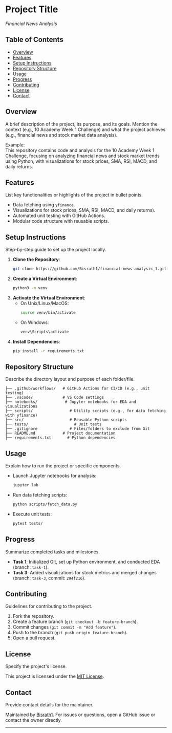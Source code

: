 

# Project Title
*Financial News Analysis*

## Table of Contents
- [Overview](#overview)
- [Features](#features)
- [Setup Instructions](#setup-instructions)
- [Repository Structure](#repository-structure)
- [Usage](#usage)
- [Progress](#progress)
- [Contributing](#contributing)
- [License](#license)
- [Contact](#contact)

## Overview
A brief description of the project, its purpose, and its goals. Mention the context (e.g., 10 Academy Week 1 Challenge) and what the project achieves (e.g., financial news and stock market data analysis).

Example:  
This repository contains code and analysis for the 10 Academy Week 1 Challenge, focusing on analyzing financial news and stock market trends using Python, with visualizations for stock prices, SMA, RSI, MACD, and daily returns.

## Features
List key functionalities or highlights of the project in bullet points.

- Data fetching using `yfinance`.
- Visualizations for stock prices, SMA, RSI, MACD, and daily returns).
- Automated unit testing with GitHub Actions.
- Modular code structure with reusable scripts.

## Setup Instructions
Step-by-step guide to set up the project locally.

1. **Clone the Repository**:
   ```bash
   git clone https://github.com/Bisrath1/financial-news-analysis_1.git
   ```
2. **Create a Virtual Environment**:
   ```bash
   python3 -m venv
   ```
3. **Activate the Virtual Environment**:
   - On Unix/Linux/MacOS:
     ```bash
     source venv/bin/activate
     ```
   - On Windows:
     ```bash
     venv\Scripts\activate
     ```
4. **Install Dependencies**:
   ```bash
   pip install -r requirements.txt
   ```

## Repository Structure
Describe the directory layout and purpose of each folder/file.

```
├── .github/workflows/   # GitHub Actions for CI/CD (e.g., unit testing)
├── .vscode/             # VS Code settings
├── notebooks/            # Jupyter notebooks for EDA and visualizations
├── scripts/                # Utility scripts (e.g., for data fetching with yfinance)
├── src/                    # Reusable Python scripts
├── tests/                    # Unit tests
├── .gitignore              # Files/folders to exclude from Git
├── README.md            # Project documentation
├── requirements.txt       # Python dependencies
```

## Usage
Explain how to run the project or specific components.

- Launch Jupyter notebooks for analysis:
  ```bash
  jupyter lab
  ```
- Run data fetching scripts:
  ```bash
  python scripts/fetch_data.py
  ```
- Execute unit tests:
  ```bash
  pytest tests/
  ```

## Progress
Summarize completed tasks and milestones.

- **Task 1**: Initialized Git, set up Python environment, and conducted EDA (branch: `task-1`).
- **Task 3**: Added visualizations for stock metrics and merged changes (branch: `task-3`, commit: `294f216`).

## Contributing
Guidelines for contributing to the project.

1. Fork the repository.
2. Create a feature branch (`git checkout -b feature-branch`).
3. Commit changes (`git commit -m "Add feature"`).
4. Push to the branch (`git push origin feature-branch`).
5. Open a pull request.

## License
Specify the project's license.

This project is licensed under the [MIT License](LICENSE).

## Contact
Provide contact details for the maintainer.

Maintained by [Bisrath1](https://github.com/Bisrath1). For issues or questions, open a GitHub issue or contact the owner directly.

---


